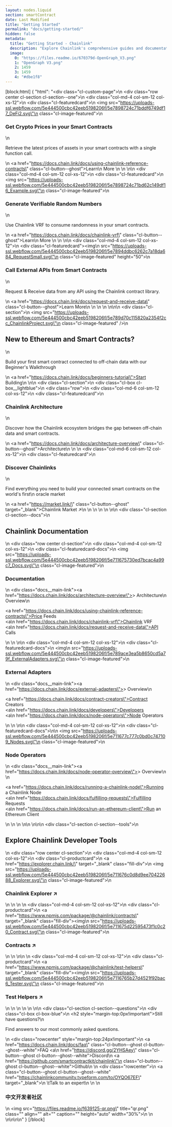 ```yaml
---
layout: nodes.liquid
section: smartContract
date: Last Modified
title: "Getting Started"
permalink: "docs/getting-started/"
hidden: false
metadata: 
  title: "Getting Started - Chainlink"
  description: "Explore Chainlink's comprehensive guides and documentation to help you start working with Chainlink as quickly as possible."
  image: 
    0: "https://files.readme.io/670379d-OpenGraph_V3.png"
    1: "OpenGraph V3.png"
    2: 1459
    3: 1459
    4: "#dbe1f8"
---
```

[block:html]
{
  "html": "<div class=\"cl-custom-page\">\n  <div class=\"row center cl-section cl-section--one\">\n    <div class=\"col-md-4 col-sm-12 col-xs-12\">\n        <div class=\"cl-featuredcard\">\n          <img src=\"https://uploads-ssl.webflow.com/5e444500cbc42eeb5198206f/5e7898724c71bddf6749df17_DeFi2.svg\"\n            class=\"cl-image-featured\">\n          <h3>Get Crypto Prices in your Smart Contracts</h3>\n          <p>Retrieve the latest prices of assets in your smart contracts with a single function call.</p>\n          <a href=\"https://docs.chain.link/docs/using-chainlink-reference-contracts\" class=\"cl-button--ghost\">Learn\n            More </a>\n        </div>\n    </div>\n\n    <div class=\"col-md-4 col-sm-12 col-xs-12\">\n        <div class=\"cl-featuredcard\">\n          <img src=\"https://uploads-ssl.webflow.com/5e444500cbc42eeb5198206f/5e7898724c71bd62c149df16_Example.svg\"\n            class=\"cl-image-featured\">\n          <h3>Generate Verifiable Random Numbers</h3>\n          <p>Use Chainlink VRF to consume randomness in your smart contracts.</p>\n          <a href=\"https://docs.chain.link/docs/chainlink-vrf\" class=\"cl-button--ghost\">Learn\n            More </a>\n        </div>\n    </div>\n\n    <div class=\"col-md-4 col-sm-12 col-xs-12\">\n        <div class=\"cl-featuredcard\"><img\n            src=\"https://uploads-ssl.webflow.com/5e444500cbc42eeb5198206f/5e7894ddbc6262c7a18da684_RequestSmall.svg\"\n            class=\"cl-image-featured\" height=\"50\">\n          <h3>Call External APIs from Smart Contracts</h3>\n          <p>Request &amp; Receive data from any API using the Chainlink contract library.</p>\n          <a href=\"https://docs.chain.link/docs/request-and-receive-data\" class=\"cl-button--ghost\">Learn More\n          </a>\n        </div>\n    </div>\n  </div>\n\n\n  <div class=\"cl-section\">\n    <img src=\"https://uploads-ssl.webflow.com/5e444500cbc42eeb5198206f/5e789d70c115820a2354f2cc_ChainlinkProject.svg\"\n      class=\"cl-image-featured\" />\n    <h2>New to Ethereum and Smart Contracts?</h2>\n    <p>Build your first smart contract connected to off-chain data with our Beginner's Walkthrough</p>\n    <a href=\"https://docs.chain.link/docs/beginners-tutorial\">Start Building</a>\n  </div>\n\n  <div class=\"cl-section\">\n    <div class=\"cl-box cl-box__lightblue\">\n      <div class=\"row\">\n        <div class=\"col-md-6 col-sm-12 col-xs-12\">\n          <div class=\"cl-featuredcard\">\n            <h3>Chainlink Architecture</h3>\n            <p>Discover how the Chainlink ecosystem bridges the gap between off-chain data and smart contracts.</p>\n            <a href=\"https://docs.chain.link/docs/architecture-overview\" class=\"cl-button--ghost\">Architecture</a>\n          </div>\n        </div>\n        <div class=\"col-md-6 col-sm-12 col-xs-12\">\n          <div class=\"cl-featuredcard\">\n            <h3>Discover Chainlinks</h3>\n            <p>Find everything you need to build your connected smart contracts on the world's first\n              oracle market</p>\n            <a href=\"https://market.link/\" class=\"cl-button--ghost\" target=\"_blank\">Chainlink Market ↗</a>\n          </div>\n        </div>\n      </div>\n    </div>\n  </div>\n\n  <div class=\"cl-section cl-section--docs\">\n    <h2>Chainlink Documentation</h2>\n    <div class=\"row center cl-section\">\n      <div class=\"col-md-4 col-sm-12 col-xs-12\">\n        <div class=\"cl-featuredcard-docs\">\n          <img src=\"https://uploads-ssl.webflow.com/5e444500cbc42eeb5198206f/5e711675730ed7bcac4a99c7_Docs.svg\"\n            class=\"cl-image-featured\">\n          <h3>Documentation</h3>\n          <div class=\"docs__main-link\"><a href=\"https://docs.chain.link/docs/architecture-overview\">&gt; Architecture\n              Overview</a></div>\n          <p><a href=\"https://docs.chain.link/docs/using-chainlink-reference-contracts\">Price Feeds</a><br><a\n              href=\"https://docs.chain.link/docs/chainlink-vrf\">Chainlink VRF</a><br><a\n              href=\"https://docs.chain.link/docs/request-and-receive-data\">API Calls</a></p>\n        </div>\n      </div>\n\n      <div class=\"col-md-4 col-sm-12 col-xs-12\">\n        <div class=\"cl-featuredcard-docs\">\n          <img\n            src=\"https://uploads-ssl.webflow.com/5e444500cbc42eeb5198206f/5e789ace3ea5b8650cd5a79f_ExternalAdapters.svg\"\n            class=\"cl-image-featured\">\n          <h3>External Adapters</h3>\n          <div class=\"docs__main-link\"><a href=\"https://docs.chain.link/docs/external-adapters\">&gt; Overview</a></div>\n          <p><a href=\"https://docs.chain.link/docs/contract-creators\">Contract Creators</a><br><a\n              href=\"https://docs.chain.link/docs/developers\">Developers</a><br><a\n              href=\"https://docs.chain.link/docs/node-operators\">Node Operators</a></p>\n        </div>\n      </div>\n\n      <div class=\"col-md-4 col-sm-12 col-xs-12\">\n        <div class=\"cl-featuredcard-docs\">\n\n          <img src=\"https://uploads-ssl.webflow.com/5e444500cbc42eeb5198206f/5e711677c777c0bd0c747109_Nodes.svg\"\n            class=\"cl-image-featured\">\n          <h3>Node Operators</h3>\n          <div class=\"docs__main-link\"><a href=\"https://docs.chain.link/docs/node-operator-overview\">&gt; Overview</a>\n          </div>\n          <p><a href=\"https://docs.chain.link/docs/running-a-chainlink-node\">Running a Chainlink Node</a><br><a\n              href=\"https://docs.chain.link/docs/fulfilling-requests\">Fulfilling Requests</a><br><a\n              href=\"https://docs.chain.link/docs/run-an-ethereum-client\">Run an Ethereum Client</a></p>\n        </div>\n      </div>\n    </div>\n\n  </div>\n\n\n  <div class=\"cl-section cl-section--tools\">\n    <h2>Explore Chainlink Developer Tools</h2>\n    <div class=\"row center cl-section\">\n      <div class=\"col-md-4 col-sm-12 col-xs-12\">\n        <div class=\"cl-productcard\">\n          <a href=\"https://explorer.chain.link/\" target=\"_blank\" class=\"fill-div\">\n            <img src=\"https://uploads-ssl.webflow.com/5e444500cbc42eeb5198206f/5e711676c0d8d9ee70422688_Explorer.svg\"\n              class=\"cl-image-featured\">\n            <h3>Chainlink Explorer ↗</h3>\n          </a>\n        </div>\n      </div>\n      <div class=\"col-md-4 col-sm-12 col-xs-12\">\n        <div class=\"cl-productcard\">\n          <a href=\"https://www.npmjs.com/package/@chainlink/contracts\" target=\"_blank\" class=\"fill-div\"><img\n              src=\"https://uploads-ssl.webflow.com/5e444500cbc42eeb5198206f/5e711675d22595473f1c0c20_Contract.svg\"\n              class=\"cl-image-featured\">\n            <h3>Contracts ↗</h3>\n          </a>\n        </div>\n\n      </div>\n      <div class=\"col-md-4 col-sm-12 col-xs-12\">\n        <div class=\"cl-productcard\">\n          <a href=\"https://www.npmjs.com/package/@chainlink/test-helpers\" target=\"_blank\" class=\"fill-div\"><img\n              src=\"https://uploads-ssl.webflow.com/5e444500cbc42eeb5198206f/5e7116765b27d4521f92bac6_Tester.svg\"\n              class=\"cl-image-featured\">\n            <h3>Test Helpers ↗</h3>\n          </a>\n        </div>\n      </div>\n    </div>\n  </div>\n\n  <div class=\"cl-section cl-section--questions\">\n    <div class=\"cl-box cl-box-blue\">\n      <h2 style=\"margin-top:0px!important\">Still have questions?</h2>\n      <p>Find answers to our most commonly asked questions.</p>\n      <div class=\"rowcenter\" style=\"margin-top:24px!important\">\n        <a href=\"https://docs.chain.link/docs/faq\" class=\"cl-button--ghost cl-button--ghost--white\">FAQ</a> <a\n          href=\"https://discord.gg/2YHSAey\" class=\"cl-button--ghost cl-button--ghost--white\">Discord</a>\n        <a href=\"https://github.com/smartcontractkit/chainlink\"\n          class=\"cl-button--ghost cl-button--ghost--white\">Github</a>\n      </div>\n      <div class=\"rowcenter\">\n        <a class=\"cl-button--ghost cl-button--ghost--white\" href=\"https://chainlinkcommunity.typeform.com/to/OYQO67EF\" target=\"_blank\">\n        \tTalk to an expert\n        </a>\n      </div>\n      <h3>中文开发者社区</h3>\n      <img src=\"https://files.readme.io/f639125-qr.png\" title=\"qr.png\" class=\"\" align=\"\" alt=\"\" caption=\"\" height=\"auto\" width=\"30%\">\n    </div>\n  </div>\n</div>\n\n<script>\n      document.querySelectorAll('.tz-link').forEach(item => {\n        item.addEventListener('mouseover', function (e) {\n          e.target.children[0].style.opacity = 1\n        })\n        item.addEventListener('mouseleave', function (e) {\n          e.target.children[0].style.opacity = 0\n        })\n      })\n    </script>\n"
}
[/block]